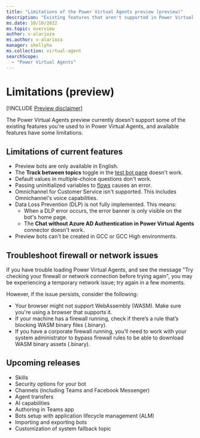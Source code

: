 ```yaml
---
title: "Limitations of the Power Virtual Agents preview (preview)"
description: "Existing features that aren't supported in Power Virtual Agents preview."
ms.date: 10/10/2022
ms.topic: overview
author: v-alarioza
ms.author: v-alarioza
manager: shellyha
ms.collection: virtual-agent
searchScope:
  - "Power Virtual Agents"
---
```


# Limitations (preview)

[!INCLUDE [Preview disclaimer](includes/public-preview-disclaimer.md)]

The Power Virtual Agents preview currently doesn't support some of the existing features you're used to in Power Virtual Agents, and available features have some limitations.

## Limitations of current features

- Preview bots are only available in English.
- The **Track between topics** toggle in the [test bot pane](authoring-test-bot.md) doesn't work.
- Default values in multiple-choice questions don't work.
- Passing uninitialized variables to [flows](advanced-flow.md) causes an error.
- Omnichannel for Customer Service isn't supported. This includes Omnichannel's voice capabilities.
- Data Loss Prevention (DLP) is not fully implemented. This means:
  - When a DLP error occurs, the error banner is only visible on the bot's home page.
  - The **Chat without Azure AD Authentication in Power Virtual Agents** connector doesn't work.
- Preview bots can't be created in GCC or GCC High environments.

## Troubleshoot firewall or network issues

If you have trouble loading Power Virtual Agents, and see the message "Try checking your firewall or network connection before trying again", you may be experiencing a temporary network issue; try again in a few moments.

However, if the issue persists, consider the following:

- Your browser might not support WebAssembly (WASM). Make sure you're using a browser that supports it.
- If your machine has a firewall running, check if there’s a rule that’s blocking WASM binary files (.binary).
- If you have a corporate firewall running, you’ll need to work with your system administrator to bypass firewall rules to be able to download WASM binary assets (.binary).

## Upcoming releases

- Skills
- Security options for your bot
- Channels (including Teams and Facebook Messenger)
- Agent transfers
- AI capabilities
- Authoring in Teams app
- Bots setup with application lifecycle management (ALM)
- Importing and exporting bots
- Customization of system fallback topic
